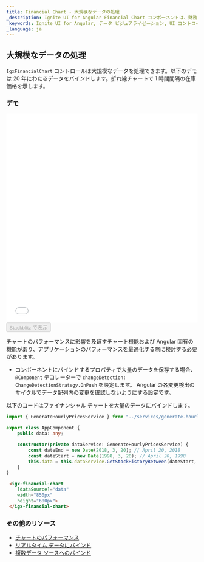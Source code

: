 ```yaml
---
title: Financial Chart - 大規模なデータの処理
_description: Ignite UI for Angular Financial Chart コンポーネントは、財務データを表示するタッチ対応、高いパフォーマンス、軽量なチャート コントロールです。
_keywords: Ignite UI for Angular, データ ビジュアライゼーション, UI コントロール, Angular ウィジェット, web ウィジェット, UI ウィジェット, Angular, ネイティブ Angular コンポーネント スィート, ネイティブ Angular コントロール, ネイティブ Angular コンポーネント ライブラリ, Angular Chart コンポーネント, Angular Financial Chart コンポーネント, Angular Chart コントロール, Angular Financial Chart コントロール
_language: ja
---
```


## 大規模なデータの処理

`IgxFinancialChart` コントロールは大規模なデータを処理できます。以下のデモは 20 年にわたるデータをバインドします。折れ線チャートで 1 時間間隔の在庫価格を示します。

<div class="divider"></div>

### デモ

<div class="sample-container" style="height: 550px">
    <iframe id="financial-chart-high-volume-iframe" src='{environment:demosBaseUrl}/charts/financial-chart-high-volume' width="100%" height="100%" seamless frameBorder="0" onload="onSampleIframeContentLoaded(this);"></iframe>
</div>
<div>
    <button data-localize="stackblitz" disabled class="stackblitz-btn"   data-iframe-id="financial-chart-high-volume-iframe" data-demos-base-url="{environment:demosBaseUrl}">Stackblitz で表示
    </button>
</div>

<div class="divider--half"></div>

チャートのパフォーマンスに影響を及ぼすチャート機能および Angular 固有の機能があり、アプリケーションのパフォーマンスを最適化する際に検討する必要があります。

-   コンポーネントにバインドするプロパティで大量のデータを保存する場合、`@Component` デコレーターで `changeDetection: ChangeDetectionStrategy.OnPush` を設定します。 Angular の各変更検出のサイクルでデータ配列内の変更を確認しないようにする設定です。

以下のコードはファイナンシャル チャートを大量のデータにバインドします。

```typescript
import { GenerateHourlyPricesService } from "../services/generate-hourly-prices.service";

export class AppComponent {
    public data: any;

    constructor(private dataService: GenerateHourlyPricesService) {
        const dateEnd = new Date(2018, 3, 20); // April 20, 2018
        const dateStart = new Date(1998, 3, 20); // April 20, 1998
        this.data = this.dataService.GetStockHistoryBetween(dateStart, dateEnd);
    }
}
```

```html
 <igx-financial-chart
    [dataSource]="data"
    width="850px"
    height="600px">
 </igx-financial-chart>
```

<div class="divider--half"></div>

### その他のリソース

<div class="divider--half"></div>

-   [チャートのパフォーマンス](financialchart_performance.md)
-   [リアルタイム データにバインド](financialchart_real_time_data.md)
-   [複数データ ソースへのバインド](financialchart_binding_to_multiple_data.md)
